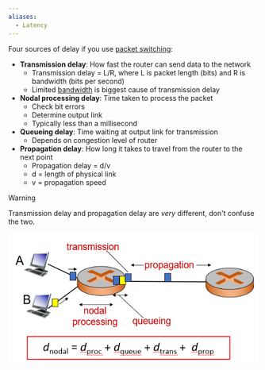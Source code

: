 ```yaml
---
aliases:
  - Latency
---
```

Four sources of delay if you use [packet switching](Packet%20switching.md):
- **Transmission delay**: How fast the router can send data to the network
	- Transmission delay = L/R, where L is packet length (bits) and R is bandwidth (bits per second)
	- Limited [bandwidth](Bandwidth.md) is biggest cause of transmission delay
- **Nodal processing delay**: Time taken to process the packet
	- Check bit errors
	- Determine output link
	- Typically less than a millisecond
- **Queueing delay**: Time waiting at output link for transmission
	- Depends on congestion level of router
- **Propagation delay**: How long it takes to travel from the router to the next point
	- Propagation delay = d/v
	- d = length of physical link
	- v = propagation speed

> [!warning]
> Transmission delay and propagation delay are *very* different, don't confuse the two.

![Sources of delay](img/delay-sources.png)